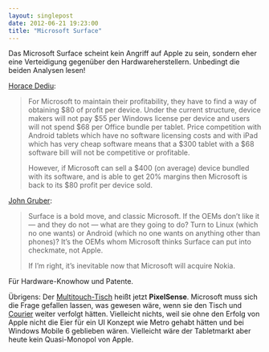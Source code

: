 ```yaml
---
layout: singlepost
date: 2012-06-21 19:23:00
title: "Microsoft Surface"
---
```


Das Microsoft Surface scheint kein Angriff auf Apple zu sein, sondern eher eine Verteidigung gegenüber den Hardwareherstellern. Unbedingt die beiden Analysen lesen!

[Horace Dediu](http://www.asymco.com/2012/06/20/who-will-be-microsofts-tim-cook):
>For Microsoft to maintain their profitability, they have to find a way of obtaining $80 of profit per device. Under the current structure, device makers will not pay $55 per Windows license per device and users will not spend $68 per Office bundle per tablet. Price competition with Android tablets which have no software licensing costs and with iPad which has very cheap software means that a $300 tablet with a $68 software bill will not be competitive or profitable.
>
>However, if Microsoft can sell a $400 (on average) device bundled with its software, and is able to get 20% margins then Microsoft is back to its $80 profit per device sold.

[John Gruber](http://daringfireball.net/2012/06/surface_between_rock_and_hardware_place):
>Surface is a bold move, and classic Microsoft. If the OEMs don’t like it — and they do not — what are they going to do? Turn to Linux (which no one wants) or Android (which no one wants on anything other than phones)? It’s the OEMs whom Microsoft thinks Surface can put into checkmate, not Apple.
>
>If I’m right, it’s inevitable now that Microsoft will acquire Nokia.

Für Hardware-Knowhow und Patente.

Übrigens: Der [Multitouch-Tisch](http://www.microsoft.com/en-us/pixelsense/default.aspx) heißt jetzt **PixelSense**. Microsoft muss sich die Frage gefallen lassen, was gewesen wäre, wenn sie den Tisch und [Courier](http://en.wikipedia.org/wiki/Microsoft_Courier) weiter verfolgt hätten. Vielleicht nichts, weil sie ohne den Erfolg von Apple nicht die Eier für ein UI Konzept wie Metro gehabt hätten und bei Windows Mobile 6 geblieben wären. Vielleicht wäre der Tabletmarkt aber heute kein Quasi-Monopol von Apple.